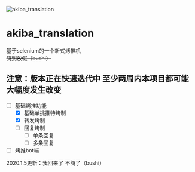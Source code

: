 ![akiba_translation](https://socialify.git.ci/Akegarasu/akiba_translation/image?description=1&font=Inter&forks=1&issues=1&language=1&owner=1&pattern=Brick%20Wall&pulls=1&stargazers=1&theme=Light)
# akiba_translation
基于selenium的一个新式烤推机  
~~鸽到放假（bushi）~~  
## **注意：版本正在快速迭代中 至少两周内本项目都可能大幅度发生改变**
- [ ] 基础烤推功能
    - [x] 基础单挑推特烤制
    - [x] 转发烤制
    - [ ] 回复烤制
        - [ ] 单条回复
        - [ ] 多条回复
- [ ] 烤推bot端

2020.1.5更新：我回来了 不鸽了（bushi）